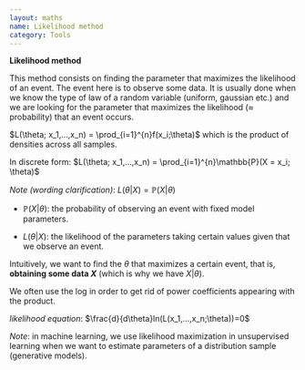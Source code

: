 ```yaml
---
layout: maths
name: Likelihood method
category: Tools
---
```


**Likelihood method**

This method consists on finding the parameter that maximizes the
likelihood of an event. The event here is to observe some data. It is usually done when we know the type of law
of a random variable (uniform, gaussian etc.) and we are looking for the
parameter that maximizes the likelihood ($\approx$ probability) that an
event occurs.

$L(\theta; x_1,...,x_n) = \prod_{i=1}^{n}f(x_i;\theta)$ which is the
product of densities across all samples.

In discrete form:
$L(\theta; x_1,...,x_n) = \prod_{i=1}^{n}\mathbb{P}(X = x_i; \theta)$

*Note (wording clarification)*:
$L(\theta | X) = \mathbb{P} (X | \theta)$

- $\mathbb{P} (X | \theta)$: the probability of observing an event with
fixed model parameters.

- $L(\theta | X)$: the likelihood of the parameters taking certain values
given that we observe an event.

Intuitively, we want to find the $\theta$ that maximizes a certain
event, that is, **obtaining some data $X$** (which is why we have
$X | \theta$).

We often use the log in order to get rid of power coefficients appearing
with the product.

*likelihood equation*: $\frac{d}{d\theta}ln(L(x_1,...,x_n;\theta))=0$

*Note*: in machine learning, we use likelihood maximization in
unsupervised learning when we want to estimate parameters of a
distribution sample (generative models).
